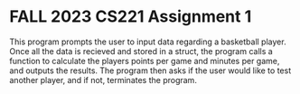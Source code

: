 # FALL 2023 CS221 Assignment 1
This program prompts the user to input data regarding a basketball player. Once all the data is recieved and stored in a struct, the program calls a function to calculate
the players points per game and minutes per game, and outputs the results. The program then asks if the user would like to test another player, and if not, terminates the program.
